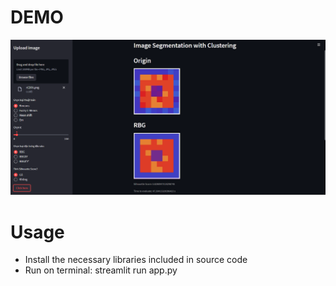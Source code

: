 # **DEMO**
![demo](./image/demo.png)

# **Usage**
* Install the necessary libraries included in source code
* Run on terminal: streamlit run app.py

